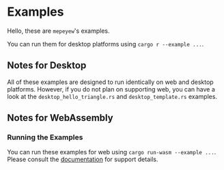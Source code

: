 # Examples

Hello, these are `mepeyew`'s examples.

You can run them for desktop platforms using `cargo r --example ...`.

## Notes for Desktop

All of these examples are designed to run identically on web and desktop platforms.
However, if you do not plan on supporting web, you can have a look at the
`desktop_hello_triangle.rs` and `desktop_template.rs` examples.

## Notes for WebAssembly

### Running the Examples

You can run these examples for web using `cargo run-wasm --example ...`.
Please consult the [documentation](docs.rs/mepeyew) for support details.
